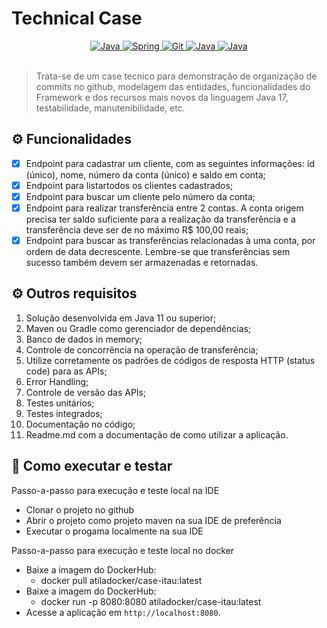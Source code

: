 # Technical Case

<div align="center">
  <a href="https://www.java.com/pt-BR/" target="_blank" rel="noreferrer" rel="noopener">
    <img src="https://img.shields.io/badge/Java 17-ED8B00?style=for-the-badge&logo=java&logoColor=white" alt="Java"/>
  </a>
  <a href="https://spring.io/" target="_blank" rel="noreferrer" rel="noopener">
    <img src="https://img.shields.io/badge/Spring-6DB33F?style=for-the-badge&logo=spring&logoColor=white" alt="Spring"/>
  </a>
  <a href="https://git-scm.com/" target="_blank" rel="noreferrer" rel="noopener">
    <img src="https://img.shields.io/badge/Git-E34F26?style=for-the-badge&logo=git&logoColor=white" alt="Git"/>
  </a>
  <a href="https://www.java.com/pt-BR/" target="_blank" rel="noreferrer" rel="noopener">
    <img src="https://img.shields.io/badge/JPA-ED9B00?style=for-the-badge&logo=java&logoColor=white" alt="Java"/>
  </a>
  <a href="https://www.java.com/pt-BR/" target="_blank" rel="noreferrer" rel="noopener">
    <img src="https://img.shields.io/badge/Docker-ED9B0?style=for-the-badge&logo=java&logoColor=white" alt="Java"/>
  </a>
</div></br>



> Trata-se de um case tecnico para demonstração de organização de commits no github, modelagem das entidades, funcionalidades do Framework e dos recursos mais novos da linguagem Java 17, testabilidade, manutenibilidade, etc.    

## ⚙️ Funcionalidades

- [x] Endpoint para cadastrar um cliente, com as seguintes informações: id (único), nome,
  número da conta (único) e saldo em conta;
- [x] Endpoint para listartodos os clientes cadastrados;
- [x] Endpoint para buscar um cliente pelo número da conta;
- [x] Endpoint para realizar transferência entre 2 contas. A conta origem precisa ter
  saldo suficiente para a realização da transferência e a transferência deve ser de no
  máximo R$ 100,00 reais;
- [x] Endpoint para buscar as transferências relacionadas à uma conta, por ordem de
  data decrescente. Lembre-se que transferências sem sucesso também devem ser
  armazenadas e retornadas.

## ⚙️ Outros requisitos
1. Solução desenvolvida em Java 11 ou superior;
2. Maven ou Gradle como gerenciador de dependências;
3. Banco de dados in memory;
4. Controle de concorrência na operação de transferência;
5. Utilize corretamente os padrões de códigos de resposta HTTP (status code) para as
   APIs;
6. Error Handling;
7. Controle de versão das APIs;
8. Testes unitários;
9. Testes integrados;
10. Documentação no código;
11. Readme.md com a documentação de como utilizar a aplicação.

## 🚀 Como executar e testar

Passo-a-passo para execução e teste local na IDE

- Clonar o projeto no github
- Abrir o projeto como projeto maven na sua IDE de preferência
- Executar o progama localmente na sua IDE

Passo-a-passo para execução e teste local no docker

- Baixe a imagem do DockerHub: 
  - docker pull atiladocker/case-itau:latest
- Baixe a imagem do DockerHub:
    - docker run -p 8080:8080 atiladocker/case-itau:latest
- Acesse a aplicação em `http://localhost:8080`.
